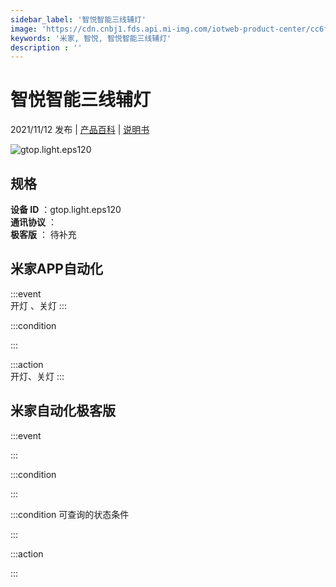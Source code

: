 ```yaml
---
sidebar_label: '智悦智能三线辅灯'
image: 'https://cdn.cnbj1.fds.api.mi-img.com/iotweb-product-center/cc6f30a645d235f76f92634865b208f9_1635319274744.png?GalaxyAccessKeyId=AKVGLQWBOVIRQ3XLEW&Expires=9223372036854775807&Signature=rUF4Gem7dHPtowKk8FWdoHM+2t4='
keywords: '米家, 智悦, 智悦智能三线辅灯'
description : ''
---
```

# 智悦智能三线辅灯

2021/11/12 发布 | [产品百科](https://home.mi.com/webapp/content/baike/product/index.html?model=gtop.light.eps120/) | [说明书](https://home.mi.com/views/introduction.html?model=gtop.light.eps120&region=cn)

![gtop.light.eps120](https://cdn.cnbj1.fds.api.mi-img.com/iotweb-product-center/cc6f30a645d235f76f92634865b208f9_1635319274744.png?GalaxyAccessKeyId=AKVGLQWBOVIRQ3XLEW&Expires=9223372036854775807&Signature=rUF4Gem7dHPtowKk8FWdoHM+2t4=)

## 规格  
> 
**设备 ID** ：gtop.light.eps120  
**通讯协议** ：  
**极客版**  ： 待补充 


## 米家APP自动化  

:::event  
开灯 、关灯
:::

:::condition  

:::

:::action   
开灯、关灯
:::

## 米家自动化极客版  

:::event  

:::

:::condition  

:::

:::condition 可查询的状态条件  

:::

:::action  

:::

        
